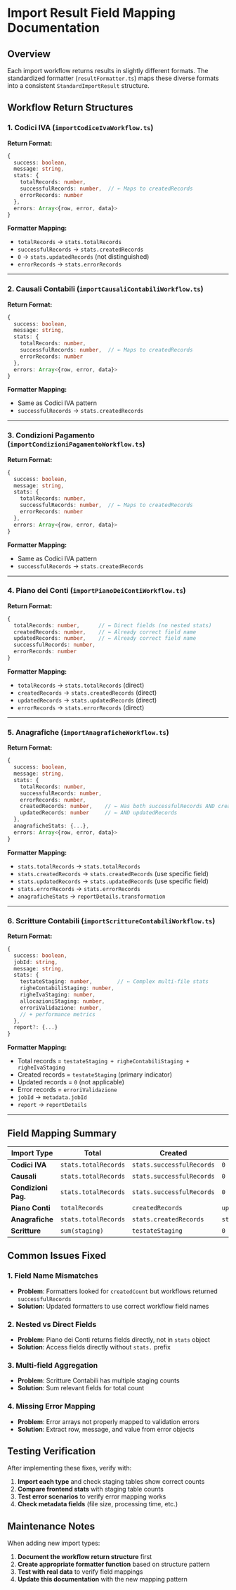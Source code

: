# Import Result Field Mapping Documentation

## Overview

Each import workflow returns results in slightly different formats. The standardized formatter (`resultFormatter.ts`) maps these diverse formats into a consistent `StandardImportResult` structure.

## Workflow Return Structures

### 1. **Codici IVA** (`importCodiceIvaWorkflow.ts`)

**Return Format:**
```typescript
{
  success: boolean,
  message: string,
  stats: {
    totalRecords: number,
    successfulRecords: number,  // ← Maps to createdRecords
    errorRecords: number
  },
  errors: Array<{row, error, data}>
}
```

**Formatter Mapping:**
- `totalRecords` → `stats.totalRecords`
- `successfulRecords` → `stats.createdRecords` 
- `0` → `stats.updatedRecords` (not distinguished)
- `errorRecords` → `stats.errorRecords`

---

### 2. **Causali Contabili** (`importCausaliContabiliWorkflow.ts`)

**Return Format:**
```typescript
{
  success: boolean,
  message: string,
  stats: {
    totalRecords: number,
    successfulRecords: number,  // ← Maps to createdRecords
    errorRecords: number
  },
  errors: Array<{row, error, data}>
}
```

**Formatter Mapping:**
- Same as Codici IVA pattern
- `successfulRecords` → `stats.createdRecords`

---

### 3. **Condizioni Pagamento** (`importCondizioniPagamentoWorkflow.ts`)

**Return Format:**
```typescript
{
  success: boolean,
  message: string,
  stats: {
    totalRecords: number,
    successfulRecords: number,  // ← Maps to createdRecords
    errorRecords: number
  },
  errors: Array<{row, error, data}>
}
```

**Formatter Mapping:**
- Same as Codici IVA pattern
- `successfulRecords` → `stats.createdRecords`

---

### 4. **Piano dei Conti** (`importPianoDeiContiWorkflow.ts`)

**Return Format:**
```typescript
{
  totalRecords: number,      // ← Direct fields (no nested stats)
  createdRecords: number,    // ← Already correct field name
  updatedRecords: number,    // ← Already correct field name
  successfulRecords: number,
  errorRecords: number
}
```

**Formatter Mapping:**
- `totalRecords` → `stats.totalRecords` (direct)
- `createdRecords` → `stats.createdRecords` (direct)
- `updatedRecords` → `stats.updatedRecords` (direct)
- `errorRecords` → `stats.errorRecords` (direct)

---

### 5. **Anagrafiche** (`importAnagraficheWorkflow.ts`)

**Return Format:**
```typescript
{
  success: boolean,
  message: string,
  stats: {
    totalRecords: number,
    successfulRecords: number,
    errorRecords: number,
    createdRecords: number,    // ← Has both successfulRecords AND createdRecords
    updatedRecords: number     // ← AND updatedRecords
  },
  anagraficheStats: {...},
  errors: Array<{row, error, data}>
}
```

**Formatter Mapping:**
- `stats.totalRecords` → `stats.totalRecords`
- `stats.createdRecords` → `stats.createdRecords` (use specific field)
- `stats.updatedRecords` → `stats.updatedRecords` (use specific field)
- `stats.errorRecords` → `stats.errorRecords`
- `anagraficheStats` → `reportDetails.transformation`

---

### 6. **Scritture Contabili** (`importScrittureContabiliWorkflow.ts`)

**Return Format:**
```typescript
{
  success: boolean,
  jobId: string,
  message: string,
  stats: {
    testateStaging: number,        // ← Complex multi-file stats
    righeContabiliStaging: number,
    righeIvaStaging: number,
    allocazioniStaging: number,
    erroriValidazione: number,
    // + performance metrics
  },
  report?: {...}
}
```

**Formatter Mapping:**
- Total records = `testateStaging + righeContabiliStaging + righeIvaStaging`
- Created records = `testateStaging` (primary indicator)
- Updated records = `0` (not applicable)
- Error records = `erroriValidazione`
- `jobId` → `metadata.jobId`
- `report` → `reportDetails`

---

## Field Mapping Summary

| Import Type | Total | Created | Updated | Errors |
|-------------|-------|---------|---------|---------|
| **Codici IVA** | `stats.totalRecords` | `stats.successfulRecords` | `0` | `stats.errorRecords` |
| **Causali** | `stats.totalRecords` | `stats.successfulRecords` | `0` | `stats.errorRecords` |
| **Condizioni Pag.** | `stats.totalRecords` | `stats.successfulRecords` | `0` | `stats.errorRecords` |
| **Piano Conti** | `totalRecords` | `createdRecords` | `updatedRecords` | `errorRecords` |
| **Anagrafiche** | `stats.totalRecords` | `stats.createdRecords` | `stats.updatedRecords` | `stats.errorRecords` |
| **Scritture** | `sum(staging)` | `testateStaging` | `0` | `erroriValidazione` |

## Common Issues Fixed

### 1. **Field Name Mismatches**
- **Problem**: Formatters looked for `createdCount` but workflows returned `successfulRecords`
- **Solution**: Updated formatters to use correct workflow field names

### 2. **Nested vs Direct Fields**
- **Problem**: Piano dei Conti returns fields directly, not in `stats` object
- **Solution**: Access fields directly without `stats.` prefix

### 3. **Multi-field Aggregation**
- **Problem**: Scritture Contabili has multiple staging counts
- **Solution**: Sum relevant fields for total count

### 4. **Missing Error Mapping**
- **Problem**: Error arrays not properly mapped to validation errors
- **Solution**: Extract row, message, and value from error objects

## Testing Verification

After implementing these fixes, verify with:

1. **Import each type** and check staging tables show correct counts
2. **Compare frontend stats** with staging table counts  
3. **Test error scenarios** to verify error mapping works
4. **Check metadata fields** (file size, processing time, etc.)

## Maintenance Notes

When adding new import types:

1. **Document the workflow return structure** first
2. **Create appropriate formatter function** based on structure pattern  
3. **Test with real data** to verify field mappings
4. **Update this documentation** with the new mapping pattern